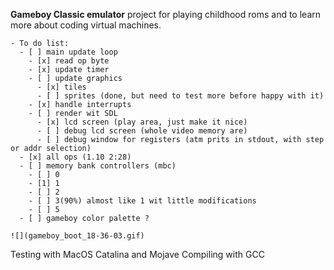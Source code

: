 **Gameboy Classic emulator** project for playing childhood roms
and to learn more about coding virtual machines.

```
- To do list:
  - [ ] main update loop
    - [x] read op byte
    - [x] update timer
    - [ ] update graphics
      - [x] tiles
      - [ ] sprites (done, but need to test more before happy with it)
    - [x] handle interrupts
    - [ ] render wit SDL
      - [x] lcd screen (play area, just make it nice)
      - [ ] debug lcd screen (whole video memory are)
      - [ ] debug window for registers (atm prits in stdout, with step or addr selection)
  - [x] all ops (1.10 2:28)
  - [ ] memory bank controllers (mbc)
    - [ ] 0
    - [1] 1
    - [ ] 2
    - [ ] 3(90%) almost like 1 wit little modifications
    - [ ] 5
  - [ ] gameboy color palette ?
  ```

	![](gameboy_boot_18-36-03.gif)
	
  Testing with MacOS Catalina and Mojave
  Compiling with GCC

